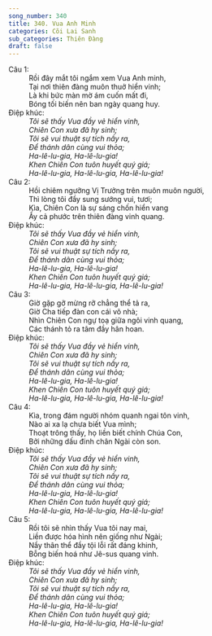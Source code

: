 ```yaml
---
song_number: 340
title: 340. Vua Anh Minh
categories: Cõi Lai Sanh
sub_categories: Thiên Đàng
draft: false
---
```

<dl><dt>Câu 1:</dt><dd data-verse="1">Rồi đây mắt tôi ngắm xem Vua Anh minh, <br/>Tại nơi thiên đàng muôn thuở hiển vinh; <br/>Là khi bức màn mờ ám cuốn mất đi, <br/>Bóng tối biến nên ban ngày quang huy. </dd><dt>Điệp khúc:</dt><dd data-chorus="1"><em>Tôi sẽ thấy Vua đầy vẻ hiển vinh, <br/>Chiên Con xưa đã hy sinh; <br/>Tôi sẽ vui thuật sự tích nầy ra, <br/>Để thánh dân cùng vui thỏa; <br/>Ha-lê-lu-gia, Ha-lê-lu-gia! <br/>Khen Chiên Con tuôn huyết quý giá; <br/>Ha-lê-lu-gia, Ha-lê-lu-gia, Ha-lê-lu-gia! </em></dd><dt>Câu 2:</dt><dd data-verse="2">Hồi chiêm ngưỡng Vị Trưởng trên muôn muôn người, <br/>Thì lòng tôi đầy sung sướng vui, tươi; <br/>Kìa, Chiên Con là sự sáng chốn hiển vang <br/>Ấy cả phước trên thiên đàng vinh quang. </dd><dt>Điệp khúc:</dt><dd data-chorus="1"><em>Tôi sẽ thấy Vua đầy vẻ hiển vinh, <br/>Chiên Con xưa đã hy sinh; <br/>Tôi sẽ vui thuật sự tích nầy ra, <br/>Để thánh dân cùng vui thỏa; <br/>Ha-lê-lu-gia, Ha-lê-lu-gia! <br/>Khen Chiên Con tuôn huyết quý giá; <br/>Ha-lê-lu-gia, Ha-lê-lu-gia, Ha-lê-lu-gia! </em></dd><dt>Câu 3:</dt><dd data-verse="3">Giờ gặp gỡ mừng rỡ chẳng thể tả ra, <br/>Giờ Cha tiếp đàn con cái vô nhà; <br/>Nhìn Chiên Con ngự toạ giữa ngôi vinh quang, <br/>Các thánh tỏ ra tâm đầy hân hoan. </dd><dt>Điệp khúc:</dt><dd data-chorus="1"><em>Tôi sẽ thấy Vua đầy vẻ hiển vinh, <br/>Chiên Con xưa đã hy sinh; <br/>Tôi sẽ vui thuật sự tích nầy ra, <br/>Để thánh dân cùng vui thỏa; <br/>Ha-lê-lu-gia, Ha-lê-lu-gia! <br/>Khen Chiên Con tuôn huyết quý giá; <br/>Ha-lê-lu-gia, Ha-lê-lu-gia, Ha-lê-lu-gia! </em></dd><dt>Câu 4:</dt><dd data-verse="4">Kìa, trong đám người nhóm quanh ngai tôn vinh, <br/>Nào ai xa lạ chưa biết Vua mình; <br/>Thoạt trông thấy, họ liền biết chính Chúa Con, <br/>Bởi những dấu đinh chân Ngài còn son. </dd><dt>Điệp khúc:</dt><dd data-chorus="1"><em>Tôi sẽ thấy Vua đầy vẻ hiển vinh, <br/>Chiên Con xưa đã hy sinh; <br/>Tôi sẽ vui thuật sự tích nầy ra, <br/>Để thánh dân cùng vui thỏa; <br/>Ha-lê-lu-gia, Ha-lê-lu-gia! <br/>Khen Chiên Con tuôn huyết quý giá; <br/>Ha-lê-lu-gia, Ha-lê-lu-gia, Ha-lê-lu-gia! </em></dd><dt>Câu 5:</dt><dd data-verse="5">Rồi tôi sẽ nhìn thấy Vua tôi nay mai, <br/>Liền được hóa hình nên giống như Ngài; <br/>Nầy thân thể đầy tội lỗi rất đáng khinh, <br/>Bỗng biến hoá như Jê-sus quang vinh. </dd><dt>Điệp khúc:</dt><dd data-chorus="1"><em>Tôi sẽ thấy Vua đầy vẻ hiển vinh, <br/>Chiên Con xưa đã hy sinh; <br/>Tôi sẽ vui thuật sự tích nầy ra, <br/>Để thánh dân cùng vui thỏa; <br/>Ha-lê-lu-gia, Ha-lê-lu-gia! <br/>Khen Chiên Con tuôn huyết quý giá; <br/>Ha-lê-lu-gia, Ha-lê-lu-gia, Ha-lê-lu-gia! </em></dd></dl>